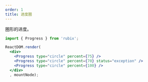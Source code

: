 ```yaml
---
order: 1
title: 进度圈
---
```


圈形的进度。

````jsx
import { Progress } from 'rubix';

ReactDOM.render(
  <div>
    <Progress type="circle" percent={75} />
    <Progress type="circle" percent={70} status="exception" />
    <Progress type="circle" percent={100} />
  </div>
  , mountNode);
````

<style>
.rubix-progress-circle-wrap,
.rubix-progress-line-wrap {
  margin-right: 8px;
  margin-bottom: 5px;
}
</style>
